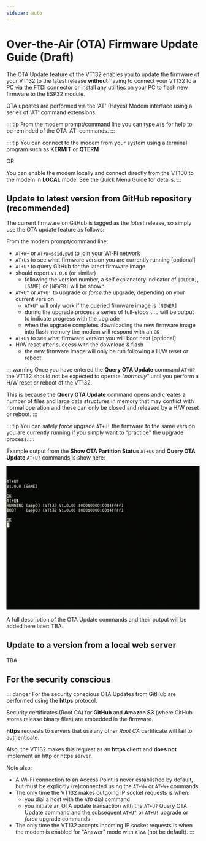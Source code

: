 ```yaml
---
sidebar: auto
---
```


# Over-the-Air (OTA) Firmware Update Guide (Draft)

The OTA Update feature of the VT132 enables you to update the firmware of your VT132 to the latest release **without** having to connect your VT132 to a PC via the FTDI connector or install any utilities on your PC to flash new firmware to the ESP32 module.

OTA updates are performed via the 'AT' (Hayes) Modem interface using a series of 'AT' command extensions.

::: tip
From the modem prompt/command line you can type `AT$` for help to be reminded of the OTA 'AT' commands.
:::

::: tip
You can connect to the modem from your system using a terminal program such as **KERMIT** or **QTERM**

OR

You can enable the modem locally and connect directly from the VT100 to the modem in **LOCAL** mode. See the [Quick Menu Guide](../vt100/operator/quick-menu/) for details.
:::

## Update to latest version from GitHub repository (recommended)

The current firmware on GitHub is tagged as the *latest* release, so simply use the OTA update feature as follows:

From the modem prompt/command line:

- `AT+W+` or `AT+W=ssid,pwd` to join your Wi-Fi network
- `AT+U$` to see what firmware version you are currently running [optional]
- `AT+U?` to query GitHub for the latest firmware image
- should report `V1.0.0` (or similar)
  - following the version number, a self explanatory indicator of `[OLDER]`, `[SAME]` or `[NEWER]` will be shown
- `AT+U^` or `AT+U!` to upgrade or *force* the upgrade, depending on your current version
  - `AT+U^` will only work if the queried firmware image is `[NEWER]`
  - during the upgrade process a series of full-stops `...` will be output to indicate progress with the upgrade
  - when the upgrade completes downloading the new firmware image into flash memory the modem will respond with an `OK`
- `AT+U$` to see what firmware version you will boot next [optional]
- H/W reset after success with the download & flash
  - the new firmware image will only be run following a H/W reset or reboot

::: warning
Once you have entered the **Query OTA Update** command `AT+U?` the VT132 should not be expected to operate *"normally"* until you perform a H/W reset or reboot of the VT132.

This is because the **Query OTA Update** command opens and creates a number of files and large data structures in memory that may conflict with normal operation and these can only be closed and released by a H/W reset or reboot.
:::

::: tip
You can safely *force* upgrade `AT+U!` the firmware to the same version you are currently running if you simply want to "practice" the upgrade process.
:::

Example output from the **Show OTA Partition Status** `AT+U$` and **Query OTA Update** `AT+U?` commands is show here:

![OTA AT Commands](./Modem_OTA_Status.jpg)

A full description of the OTA Update commands and their output will be added here later: TBA.

## Update to a version from a local web server

TBA

## For the security conscious

::: danger For the security conscious
OTA Updates from GitHub are performed using the **https** protocol.

Security certificates (Root CA) for **GitHub** and **Amazon S3** (where GitHub stores release binary files) are embedded in the firmware.

**https** requests to servers that use any other *Root CA* certificate will fail to authenticate.

Also, the VT132 makes this request as an **https client** and **does not** implement an http or https server.

Note also:

- A Wi-Fi connection to an Access Point is never established by default, but must be explicitly (re)connected using the `AT+W=` or `AT+W+` commands
- The only time the VT132 makes outgoing IP socket requests is when:
  - you dial a host with the `ATD` dial command
  - you initiate an OTA update transaction with the `AT+U?` Query OTA Update command and the subsequent `AT+U^` or `AT+U!` upgrade or *force* upgrade commands
- The only time the VT132 accepts incoming IP socket requests is when the modem is enabled for "Answer" mode with `AT&A` (not be default).
:::
